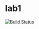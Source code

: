 # lab1

[![Build Status](https://travis-ci.com/itmo-java-basics-2020/task-1-nickplus11.svg?branch=master)](https://travis-ci.com/itmo-java-basics-2020/task-1-nickplus11)